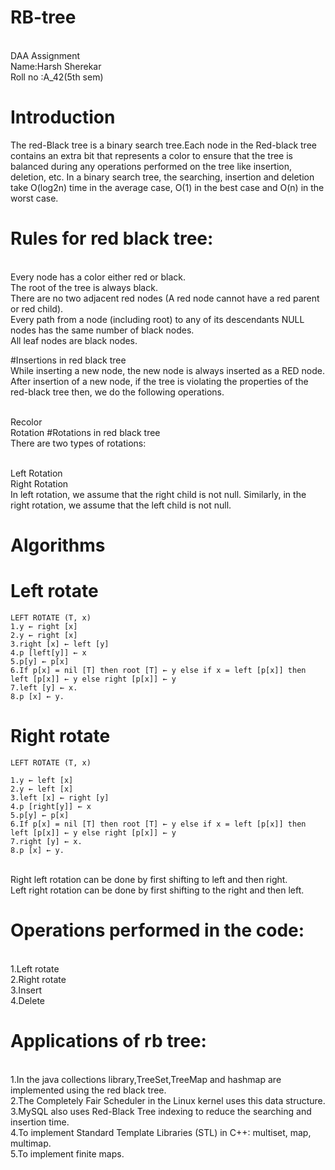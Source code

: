 # RB-tree
<br>DAA Assignment
<br>Name:Harsh Sherekar
<br>Roll no :A_42(5th sem)
# Introduction
The red-Black tree is a binary search tree.Each node in the Red-black tree contains an extra bit that represents a color to ensure that the tree is balanced during any operations performed on the tree like insertion, deletion, etc. In a binary search tree, the searching, insertion and deletion take O(log2n) time in the average case, O(1) in the best case and O(n) in the worst case.
# Rules for red black tree:
<br>Every node has a color either red or black.
<br>The root of the tree is always black.
<br>There are no two adjacent red nodes (A red node cannot have a red parent or red child).
<br>Every path from a node (including root) to any of its descendants NULL nodes has the same number of black nodes.
<br>All leaf nodes are black nodes.

#Insertions in red black tree
<br>While inserting a new node, the new node is always inserted as a RED node. After insertion of a new node, if the tree is violating the properties of the red-black tree then, we do the following operations.

<br>Recolor
<br>Rotation
#Rotations in red black tree
<br>There are two types of rotations:

<br>Left Rotation
<br>Right Rotation
<br>In left rotation, we assume that the right child is not null. Similarly, in the right rotation, we assume that the left child is not null.
 # Algorithms
 # Left rotate
 ```
 LEFT ROTATE (T, x)
1.y ← right [x]
2.y ← right [x]
3.right [x] ← left [y]
4.p [left[y]] ← x
5.p[y] ← p[x]
6.If p[x] = nil [T] then root [T] ← y else if x = left [p[x]] then left [p[x]] ← y else right [p[x]] ← y
7.left [y] ← x.
8.p [x] ← y.
 ```
 # Right rotate
 ```
 LEFT ROTATE (T, x)

1.y ← left [x]
2.y ← left [x]
3.left [x] ← right [y]
4.p [right[y]] ← x
5.p[y] ← p[x]
6.If p[x] = nil [T] then root [T] ← y else if x = left [p[x]] then left [p[x]] ← y else right [p[x]] ← y
7.right [y] ← x.
8.p [x] ← y.
 ```
<br>Right left rotation can be done by first shifting to left and then right.
<br>Left right rotation can be done by first shifting to the right and then left.
# Operations performed in the code:
<br>1.Left rotate 
<br>2.Right rotate
<br>3.Insert
<br>4.Delete

# Applications of rb tree:
<br>1.In the java collections library,TreeSet,TreeMap and hashmap are implemented using the red black tree.
<br>2.The Completely Fair Scheduler in the Linux kernel uses this data structure.
<br>3.MySQL also uses Red-Black Tree indexing to reduce the searching and insertion time.
<br>4.To implement Standard Template Libraries (STL) in C++: multiset, map, multimap.
<br>5.To implement finite maps.








